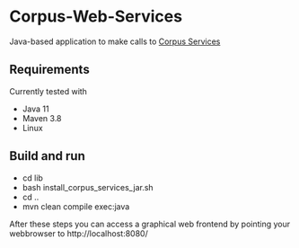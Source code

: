 # Corpus-Web-Services

Java-based application to make calls to [Corpus Services](https://gitlab.rrz.uni-hamburg.de/corpus-services/corpus-services)

## Requirements 

Currently tested with
- Java 11
- Maven 3.8
- Linux

## Build and run
- cd lib
- bash install_corpus_services_jar.sh
- cd ..
- mvn clean compile exec:java

After these steps you can access a graphical web frontend by pointing your
webbrowser to http://localhost:8080/